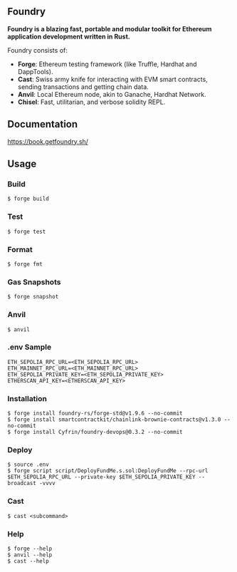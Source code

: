 ## Foundry

**Foundry is a blazing fast, portable and modular toolkit for Ethereum application development written in Rust.**

Foundry consists of:

-   **Forge**: Ethereum testing framework (like Truffle, Hardhat and DappTools).
-   **Cast**: Swiss army knife for interacting with EVM smart contracts, sending transactions and getting chain data.
-   **Anvil**: Local Ethereum node, akin to Ganache, Hardhat Network.
-   **Chisel**: Fast, utilitarian, and verbose solidity REPL.

## Documentation

https://book.getfoundry.sh/

## Usage

### Build

```shell
$ forge build
```

### Test

```shell
$ forge test
```

### Format

```shell
$ forge fmt
```

### Gas Snapshots

```shell
$ forge snapshot
```

### Anvil

```shell
$ anvil
```
### .env Sample
```
ETH_SEPOLIA_RPC_URL=<ETH_SEPOLIA_RPC_URL>
ETH_MAINNET_RPC_URL=<ETH_MAINNET_RPC_URL>
ETH_SEPOLIA_PRIVATE_KEY=<ETH_SEPOLIA_PRIVATE_KEY>
ETHERSCAN_API_KEY=<ETHERSCAN_API_KEY>
```

### Installation
```shell
$ forge install foundry-rs/forge-std@v1.9.6 --no-commit
$ forge install smartcontractkit/chainlink-brownie-contracts@v1.3.0 --no-commit
$ forge install Cyfrin/foundry-devops@0.3.2 --no-commit
```

### Deploy

```shell
$ source .env
$ forge script script/DeployFundMe.s.sol:DeployFundMe --rpc-url $ETH_SEPOLIA_RPC_URL --private-key $ETH_SEPOLIA_PRIVATE_KEY --broadcast -vvvv
```

### Cast

```shell
$ cast <subcommand>
```

### Help

```shell
$ forge --help
$ anvil --help
$ cast --help
```
